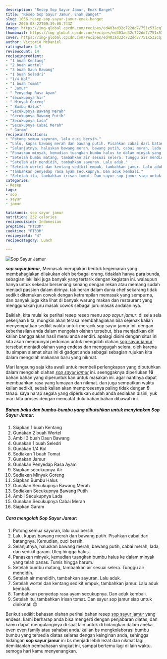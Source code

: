 ```yaml
---
description: "Resep Sop Sayur Jamur, Enak Banget"
title: "Resep Sop Sayur Jamur, Enak Banget"
slug: 1056-resep-sop-sayur-jamur-enak-banget
date: 2020-08-22T09:39:08.743Z
image: https://img-global.cpcdn.com/recipes/ed403ad32c722dd7/751x532cq70/sop-sayur-jamur-foto-resep-utama.jpg
thumbnail: https://img-global.cpcdn.com/recipes/ed403ad32c722dd7/751x532cq70/sop-sayur-jamur-foto-resep-utama.jpg
cover: https://img-global.cpcdn.com/recipes/ed403ad32c722dd7/751x532cq70/sop-sayur-jamur-foto-resep-utama.jpg
author: Victoria McDaniel
ratingvalue: 4.9
reviewcount: 14
recipeingredient:
- "1 buah Kentang"
- "2 buah Wortel"
- "3 buah Daun Bawang"
- "1 buah Seledri"
- "1/4 Kol"
- "1 buah Tomat"
- " Jamur"
- " Penyedap Rasa Ayam"
- "secukupnya Air"
- " Minyak Goreng"
- " Bumbu Halus"
- "Secukupnya Bawang Merah"
- "Secukupnya Bawang Putih"
- "Secukupnya Lada"
- "Secukupnya Cabai Merah"
- " Garam"
recipeinstructions:
- "Potong semua sayuran, lalu cuci bersih."
- "Lalu, kupas bawang merah dan bawang putih. Pisahkan cabai dari batangnya. Kemudian, cuci bersih."
- "Selanjutnya, haluskan bawang merah, bawang putih, cabai merah, lada, dan sedikit garam. Uleg hingga halus."
- "Panaskan minyak, kemudian tuangkan bumbu halus ke dalam minyak yang telah panas. Tumis hingga harum."
- "Setelah bumbu matang, tambahkan air sesuai selera. Tunggu air mendidih."
- "Setelah air mendidih, tambahkan sayuran. Lalu aduk."
- "Setelah wortel dan kentang sedikit empuk, tambahkan jamur. Lalu aduk kembali."
- "Tambahkan penyedap rasa ayam secukupnya. Dan aduk kembali."
- "Setelah itu, tambahkan irisan tomat. Dan sayur sop jamur siap untuk dinikmati 😉"
categories:
- Resep
tags:
- sop
- sayur
- jamur

katakunci: sop sayur jamur 
nutrition: 232 calories
recipecuisine: Indonesian
preptime: "PT23M"
cooktime: "PT33M"
recipeyield: "4"
recipecategory: Lunch

---
```



![Sop Sayur Jamur](https://img-global.cpcdn.com/recipes/ed403ad32c722dd7/751x532cq70/sop-sayur-jamur-foto-resep-utama.jpg)

<b><i>sop sayur jamur</i></b>, Memasak merupakan bentuk kegemaran yang membahagiakan dilakukan oleh berbagai orang. tidaklah hanya para bunda, sebagian laki laki juga banyak yang tertarik dengan kegiatan ini. walaupun hanya untuk sekedar bersenang senang dengan rekan atau memang sudah menjadi passion dalam dirinya. tak heran dalam dunia chef sekarang tidak sedikit ditemukan cowok dengan ketrampilan memasak yang sempurna, dan banyak juga kita lihat di banyak warung makan dan restaurant yang menggunakan juru masak cowok sebagai juru masak andalan nya.



Baiklah, kita mulai ke perihal resep resep menu <i>sop sayur jamur</i>. di sela sela pekerjaan kita, mungkin akan terasa membahagiakan bila sejenak kalian menyempatkan sedikit waktu untuk meracik sop sayur jamur ini. dengan keberhasilan anda dalam mengolah olahan tersebut, bisa menjadikan diri kalian bangga akan hasil menu anda sendiri. apalagi disini dengan situs ini kita akan mempunyai pedoman untuk mengolah olahan <u>sop sayur jamur</u> tersebut menjadi olahan yang endess dan menggugah selera, oleh karena itu simpan alamat situs ini di gadget anda sebagai sebagian rujukan kita dalam mengolah makanan baru yang nikmat.


Mari langsung saja kita awali untuk membeli perlengkapan yang dibutuhkan dalam mengolah olahan <u><i>sop sayur jamur</i></u> ini. seenggaknya diperlukan <b>16</b> bahan bahan yang diperuntuk kan untuk masakan ini. agar nantinya dapat membuahkan rasa yang lumayan dan nikmat. dan juga sempatkan waktu kalian sedikit, sebab kalian akan memprosesnya paling tidak dengan <b>9</b> tahap. saya harap segala yang diperlukan sudah anda sediakan disini, yuk mari kita proses dengan mencatat dulu bahan bahan dibawah ini.

<!--inarticleads1-->

##### Bahan baku dan bumbu-bumbu yang dibutuhkan untuk menyiapkan Sop Sayur Jamur:

1. Siapkan 1 buah Kentang
1. Gunakan 2 buah Wortel
1. Ambil 3 buah Daun Bawang
1. Gunakan 1 buah Seledri
1. Gunakan 1/4 Kol
1. Sediakan 1 buah Tomat
1. Gunakan  Jamur
1. Gunakan  Penyedap Rasa Ayam
1. Siapkan secukupnya Air
1. Sediakan  Minyak Goreng
1. Siapkan  Bumbu Halus
1. Gunakan Secukupnya Bawang Merah
1. Sediakan Secukupnya Bawang Putih
1. Ambil Secukupnya Lada
1. Gunakan Secukupnya Cabai Merah
1. Siapkan  Garam




<!--inarticleads2-->

##### Cara mengolah Sop Sayur Jamur:

1. Potong semua sayuran, lalu cuci bersih.
1. Lalu, kupas bawang merah dan bawang putih. Pisahkan cabai dari batangnya. Kemudian, cuci bersih.
1. Selanjutnya, haluskan bawang merah, bawang putih, cabai merah, lada, dan sedikit garam. Uleg hingga halus.
1. Panaskan minyak, kemudian tuangkan bumbu halus ke dalam minyak yang telah panas. Tumis hingga harum.
1. Setelah bumbu matang, tambahkan air sesuai selera. Tunggu air mendidih.
1. Setelah air mendidih, tambahkan sayuran. Lalu aduk.
1. Setelah wortel dan kentang sedikit empuk, tambahkan jamur. Lalu aduk kembali.
1. Tambahkan penyedap rasa ayam secukupnya. Dan aduk kembali.
1. Setelah itu, tambahkan irisan tomat. Dan sayur sop jamur siap untuk dinikmati 😉




Berikut sedikit bahasan olahan perihal bahan resep <u>sop sayur jamur</u> yang endess. kami berharap anda bisa mengerti dengan penjabaran diatas, dan kamu dapat mengulanginya di saat lain untuk di hidangkan dalam aneka even even family atau sahabat anda. kalian bs mengkolaborasi bumbu bumbu yang tersedia diatas selaras dengan keinginan anda, sehingga hidangan <b>sop sayur jamur</b> ini bs menjadi lebih lezat dan nikmat lagi. demikianlah pembahasan singkat ini, sampai bertemu lagi di lain waktu. semoga hari kamu menyenangkan.
